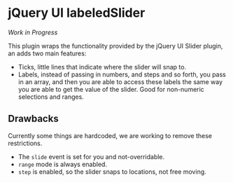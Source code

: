 jQuery UI labeledSlider
=======================

*Work in Progress*

This plugin wraps the functionality provided by the jQuery UI Slider plugin, an adds two main features:

- Ticks, little lines that indicate where the slider will snap to.
- Labels, instead of passing in numbers, and steps and so forth, you pass in an array, and then you are able to access these labels the same way you are able to get the value of the slider. Good for non-numeric selections and ranges.

Drawbacks
---------

Currently some things are hardcoded, we are working to remove these restrictions.

- The `slide` event is set for you and not-overridable.
- `range` mode is always enabled.
- `step` is enabled, so the slider snaps to locations, not free moving.
